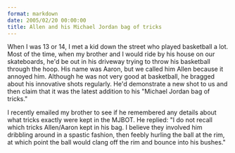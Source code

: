 ```yaml
---
format: markdown
date: 2005/02/20 00:00:00
title: Allen and his Michael Jordan bag of tricks
---
```

When I was 13 or 14, I met a kid down the street who played basketball a lot. Most of the time, when my brother and I would ride by his house on our skateboards, he'd be out in his driveway trying to throw his basketball through the hoop. His name was Aaron, but we called him Allen because it annoyed him. Although he was not very good at basketball, he bragged about his innovative shots regularly. He'd demonstrate a new shot to us and then claim that it was the latest addition to his "Michael Jordan bag of tricks."

I recently emailed my brother to see if he remembered any details about what tricks exactly were kept in the MJBOT. He replied: "I do not recall which tricks Allen/Aaron kept in his bag. I believe they involved him dribbling around in a spastic fashion, then feebly hurling the ball at the rim, at which point the ball would clang off the rim and bounce into his bushes."

